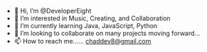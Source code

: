 - 👋 Hi, I’m @DeveloperEight
- 👀 I’m interested in Music, Creating, and Collaboration
- 🌱 I’m currently learning Java, JavaScript, Python
- 💞️ I’m looking to collaborate on many projects moving forward...
- 📫 How to reach me...... chaddev8@gmail.com

<!---
DeveloperEight/DeveloperEight is a ✨ special ✨ repository because its `README.md` (this file) appears on your GitHub profile.
You can click the Preview link to take a look at your changes.
--->
